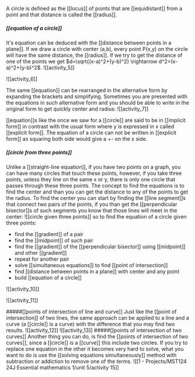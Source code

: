 A circle is defined as the [[locus]] of points that are [[equidistant]] from a point and that distance is called the [[radius]].

##### [[equation of a circle]]
It's equation can be deduced with the [[distance between points in a plane]]. If we draw a circle with center (a,b), every point P(x,y) on the circle will have the same distance, the [[radius]].
If we try to get the distance of one of the points we get $d=\sqrt{(x-a)^2+(y-b)^2} \rightarrow d^2=(x-a)^2+(y-b)^2$.
![[activity_5]]

![[activity_6]]

The same [[equation]] can be rearranged in the alternative form by expanding the brackets and simplifying. Sometimes you are presented with the equations in such alternative form and you should be able to write in the original form to get quickly center and radius:
![[activity_7]]

[[equation]]s like the once we saw for a [[circle]] are said to be in [[implicit form]] in contrast with the usual form where y is expressed in x called [[explicit form]]. The equation of a circle can not be written in [[explicit form]] as squaring both side would give a +- on the x side.

##### [[circle from three points]]
Unlike a [[straight-line equation]], if you have two points on a graph, you can have many circles that touch these points, however, if you take three points, unless they line on the same x or y, there is only one circle that passes through these three points.
The concept to find the equations is to find the center and than you can get the distance to any of the points to get the radius.
To find the center you can start by finding the [[line segment]]s that connect two pairs of the points, if you than get the [[perpendicular bisector]]s of such segments you know that those lines will meet in the center:
![[circle given three points]]
so to find the equation of a circle given three points:
- find the [[gradient]] of a pair
- find the [[midpoint]] of such pair
- find the [[gradient]] of the [[perpendicular bisector]] using [[midpoint]] and other [[gradient]]
- repeat for another pair
- solve [[simultaneous equations]] to find [[point of intersection]]
- find [[distance between points in a plane]] with center and any point
- build [[equation of a circle]]

![[activity_10]]

![[activity_11]]

#####[[points of intersection of line and curve]]
Just like the [[point of intersection]] of two lines, the same approach can be applied to a line and a curve (a [[circle]] is a curve) with the difference that you may find two results.
![[activity_12]]
![[activity_13]]
#####[[points of intersection of two curves]]
Another thing you can do, is find the [[points of intersection of two curves]], since a [[circle]] is a [[curve]] this include two circles.
If you try to replace one equation in the other it becomes very hard to solve, what you want to do is use the [[solving equations simultaneously]] method with subtraction or addiction to remove one of the terms.
![[1 - Projects/MST124 24J Essential mathematics 1/unit 5/activity 15]]